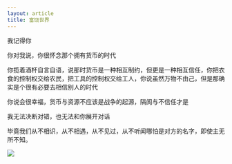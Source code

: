 ```yaml
---
layout: article
title: 富饶世界
---
```

<div class="content">
我记得你

你对我说，你很怀念那个拥有货币的时代

你揽着酒杯自言自语，说那时货币是一种相互制约，但更是一种相互信任，你把衣食的控制权交给农民，把工具的控制权交给工人，你说虽然万物不由己，但是那确实是个很有必要去相信别人的时代

你说会很幸福，货币与资源不应该是战争的起源，隔阂与不信任才是

我无法决断对错，也无法和你展开对话

毕竟我们从不相识，从不相遇，从不见过，从不听闻哪怕是对方的名字，即使主无所不知。
</div>
<img src="{{page.baseurl}}/images/5.jpg">
